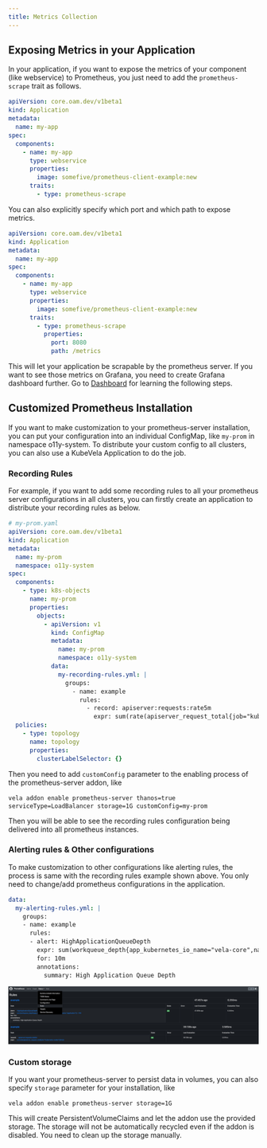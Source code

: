 ```yaml
---
title: Metrics Collection
---
```


## Exposing Metrics in your Application

In your application, if you want to expose the metrics of your component (like webservice) to Prometheus, you just need to add the `prometheus-scrape` trait as follows.

```yaml
apiVersion: core.oam.dev/v1beta1
kind: Application
metadata:
  name: my-app
spec:
  components:
    - name: my-app
      type: webservice
      properties:
        image: somefive/prometheus-client-example:new
      traits:
        - type: prometheus-scrape
```

You can also explicitly specify which port and which path to expose metrics.

```yaml
apiVersion: core.oam.dev/v1beta1
kind: Application
metadata:
  name: my-app
spec:
  components:
    - name: my-app
      type: webservice
      properties:
        image: somefive/prometheus-client-example:new
      traits:
        - type: prometheus-scrape
          properties:
            port: 8080
            path: /metrics
```

This will let your application be scrapable by the prometheus server. If you want to see those metrics on Grafana, you need to create Grafana dashboard further. Go to [Dashboard](./dashboard) for learning the following steps.

## Customized Prometheus Installation

If you want to make customization to your prometheus-server installation, you can put your configuration into an individual ConfigMap, like `my-prom` in namespace o11y-system. To distribute your custom config to all clusters, you can also use a KubeVela Application to do the job.

### Recording Rules

For example, if you want to add some recording rules to all your prometheus server configurations in all clusters, you can firstly create an application to distribute your recording rules as below.

```yaml
# my-prom.yaml
apiVersion: core.oam.dev/v1beta1
kind: Application
metadata:
  name: my-prom
  namespace: o11y-system
spec:
  components:
    - type: k8s-objects
      name: my-prom
      properties:
        objects:
          - apiVersion: v1
            kind: ConfigMap
            metadata:
              name: my-prom
              namespace: o11y-system
            data:
              my-recording-rules.yml: |
                groups:
                  - name: example
                    rules:
                      - record: apiserver:requests:rate5m
                        expr: sum(rate(apiserver_request_total{job="kubernetes-nodes"}[5m]))
  policies:
    - type: topology
      name: topology
      properties:
        clusterLabelSelector: {}
```

Then you need to add `customConfig` parameter to the enabling process of the prometheus-server addon, like

```shell
vela addon enable prometheus-server thanos=true serviceType=LoadBalancer storage=1G customConfig=my-prom
```

Then you will be able to see the recording rules configuration being delivered into all prometheus instances.

### Alerting rules & Other configurations

To make customization to other configurations like alerting rules, the process is same with the recording rules example shown above. You only need to change/add prometheus configurations in the application.

```yaml
data:
  my-alerting-rules.yml: |
    groups:
    - name: example
      rules:
      - alert: HighApplicationQueueDepth
        expr: sum(workqueue_depth{app_kubernetes_io_name="vela-core",name="application"}) > 100
        for: 10m
        annotations:
          summary: High Application Queue Depth
```

![prometheus-rules-config](../../../resources/prometheus-rules-config.jpg)

### Custom storage

If you want your prometheus-server to persist data in volumes, you can also specify `storage` parameter for your installation, like

```shell
vela addon enable prometheus-server storage=1G
```

This will create PersistentVolumeClaims and let the addon use the provided storage. The storage will not be automatically recycled even if the addon is disabled. You need to clean up the storage manually.
